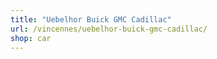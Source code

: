 ```yaml
---
title: "Uebelhor Buick GMC Cadillac"
url: /vincennes/uebelhor-buick-gmc-cadillac/
shop: car
---
```

